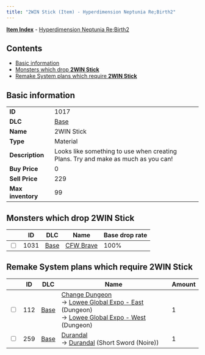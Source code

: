 ```yaml
---
title: "2WIN Stick (Item) - Hyperdimension Neptunia Re;Birth2"
---
```


[**Item Index**](/neptunia/rb2/item/index.html) - [Hyperdimension Neptunia Re;Birth2](/neptunia/rb2)

## Contents

- [Basic information](#basic-information)
- [Monsters which drop **2WIN Stick**](#monsters-which-drop-2win-stick)
- [Remake System plans which require **2WIN Stick**](#remake-system-plans-which-require-2win-stick)

## Basic information

|   |   |
| -- | -- |
| **ID** | 1017 |
| **DLC** | [Base](/neptunia/rb2/dlc/0-base.html) |
| **Name** | 2WIN Stick |
| **Type** | Material |
| **Description** | Looks like something to use when creating Plans. Try and make as much as you can! |
| **Buy Price** | 0 |
| **Sell Price** | 229 |
| **Max inventory** | 99 |

## Monsters which drop **2WIN Stick**

|    | ID | DLC | Name | Base drop rate |
| -- | -- | --- | ---- | -------------- |
| <input type="checkbox" id="rb2-monster-0-1031" class="trackbox" /> | 1031 | [Base](/neptunia/rb2/dlc/0-base.html) | [CFW Brave](/neptunia/rb2/monster/0-1031-cfw-brave.html) | 100% |

## Remake System plans which require **2WIN Stick**

|    | ID | DLC | Name | Amount |
| -- | -- | --- | ---- | ------ |
| <input type="checkbox" id="rb2-remake-0-112" class="trackbox" /> | 112 | [Base](/neptunia/rb2/dlc/0-base.html) | [Change Dungeon](/neptunia/rb2/remake/0-112-change-dungeon.html)<br />→ [Lowee Global Expo - East](/neptunia/rb2/dungeon/0-8-lowee-global-expo-east.html) (Dungeon)<br />→ [Lowee Global Expo - West](/neptunia/rb2/dungeon/0-9-lowee-global-expo-west.html) (Dungeon) | 1 |
| <input type="checkbox" id="rb2-remake-0-259" class="trackbox" /> | 259 | [Base](/neptunia/rb2/dlc/0-base.html) | [Durandal](/neptunia/rb2/remake/0-259-durandal.html)<br />→ [Durandal](/neptunia/rb2/item/0-1206-durandal.html) (Short Sword (Noire)) | 1 |